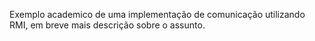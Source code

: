 Exemplo academico de uma implementação de comunicação utilizando RMI, em breve mais descrição sobre o assunto.
